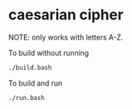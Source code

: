 # caesarian cipher

NOTE: only works with letters A-Z.

To build without running

```bash
./build.bash
```

To build and run

```bash
./run.bash
```